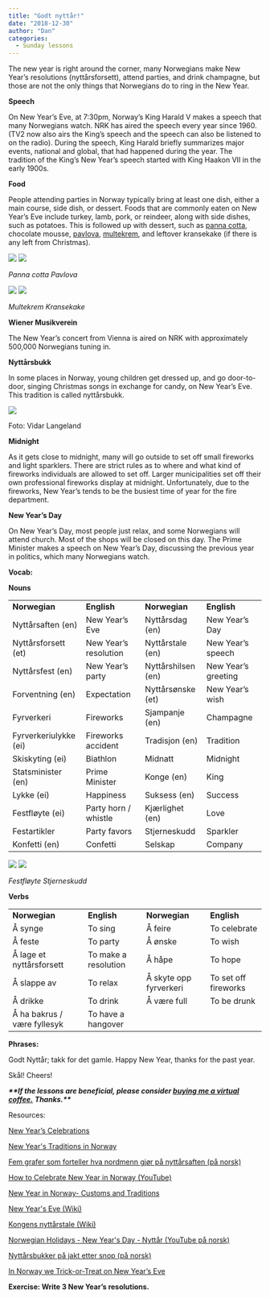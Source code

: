 ```yaml
---
title: "Godt nyttår!"
date: "2018-12-30"
author: "Dan"
categories:
  - Sunday lessons
---
```

The new year is right around the corner, many Norwegians make New Year’s
resolutions (nyttårsforsett), attend parties, and drink champagne, but
those are not the only things that Norwegians do to ring in the New
Year.
<!--more-->
**Speech**

On New Year’s Eve, at 7:30pm, Norway’s King Harald V makes a speech that
many Norwegians watch. NRK has aired the speech every year since 1960.
(TV2 now also airs the King’s speech and the speech can also be listened
to on the radio). During the speech, King Harald briefly summarizes
major events, national and global, that had happened during the year.
The tradition of the King’s New Year’s speech started with King Haakon
VII in the early 1900s.

**Food**

People attending parties in Norway typically bring at least one dish,
either a main course, side dish, or dessert. Foods that are commonly
eaten on New Year’s Eve include turkey, lamb, pork, or reindeer, along
with side dishes, such as potatoes. This is followed up with dessert,
such as [<span class="underline">panna
cotta</span>](https://youtu.be/twv6m30Ve38), chocolate mousse,
[<span class="underline">pavlova</span>](https://www.tine.no/oppskrifter/kaker/krem-og-sjokoladekaker/pavlovakake-til-17.mai),
[<span class="underline">multekrem</span>](https://www.196flavors.com/norway-multekrem/),
and leftover kransekake (if there is any left from Christmas).

![](/images/nyttaar/media/image1.png)
![](/images/nyttaar/media/image2.png)

*Panna cotta Pavlova*

![](/images/nyttaar/media/image3.png)
![](/images/nyttaar/media/image4.png)

*Multekrem Kransekake*

**Wiener Musikverein**

The New Year’s concert from Vienna is aired on NRK with approximately
500,000 Norwegians tuning in.

**Nyttårsbukk**

In some places in Norway, young children get dressed up, and go
door-to-door, singing Christmas songs in exchange for candy, on New
Year’s Eve. This tradition is called nyttårsbukk.

![](/images/nyttaar/media/image5.png)

Foto: Vidar Langeland

**Midnight**

As it gets close to midnight, many will go outside to set off small
fireworks and light sparklers. There are strict rules as to where and
what kind of fireworks individuals are allowed to set off. Larger
municipalities set off their own professional fireworks display at
midnight. Unfortunately, due to the fireworks, New Year’s tends to be
the busiest time of year for the fire department.

**New Year’s Day**

On New Year’s Day, most people just relax, and some Norwegians will
attend church. Most of the shops will be closed on this day. The Prime
Minister makes a speech on New Year’s Day, discussing the previous year
in politics, which many Norwegians watch.

**<span class="underline">Vocab:</span>**

**Nouns**

|                       |                       |                    |                     |
| --------------------- | --------------------- | ------------------ | ------------------- |
| **Norwegian**         | **English**           | **Norwegian**      | **English**         |
| Nyttårsaften (en)     | New Year’s Eve        | Nyttårsdag (en)    | New Year’s Day      |
| Nyttårsforsett (et)   | New Year’s resolution | Nyttårstale (en)   | New Year’s speech   |
| Nyttårsfest (en)      | New Year’s party      | Nyttårshilsen (en) | New Year’s greeting |
| Forventning (en)      | Expectation           | Nyttårsønske (et)  | New Year’s wish     |
| Fyrverkeri            | Fireworks             | Sjampanje (en)     | Champagne           |
| Fyrverkeriulykke (ei) | Fireworks accident    | Tradisjon (en)     | Tradition           |
| Skiskyting (ei)       | Biathlon              | Midnatt            | Midnight            |
| Statsminister (en)    | Prime Minister        | Konge (en)         | King                |
| Lykke (ei)            | Happiness             | Suksess (en)       | Success             |
| Festfløyte (ei)       | Party horn / whistle  | Kjærlighet (en)    | Love                |
| Festartikler          | Party favors          | Stjerneskudd       | Sparkler            |
| Konfetti (en)         | Confetti              | Selskap            | Company             |

![](/images/nyttaar/media/image6.png)
![](/images/nyttaar/media/image7.png)

*Festfløyte Stjerneskudd*

**Verbs**

|                             |                      |                        |                      |
| --------------------------- | -------------------- | ---------------------- | -------------------- |
| **Norwegian**               | **English**          | **Norwegian**          | **English**          |
| Å synge                     | To sing              | Å feire                | To celebrate         |
| Å feste                     | To party             | Å ønske                | To wish              |
| Å lage et nyttårsforsett    | To make a resolution | Å håpe                 | To hope              |
| Å slappe av                 | To relax             | Å skyte opp fyrverkeri | To set off fireworks |
| Å drikke                    | To drink             | Å være full            | To be drunk          |
| Å ha bakrus / være fyllesyk | To have a hangover   |                        |                      |

**<span class="underline">Phrases:</span>**

Godt Nyttår; takk for det gamle. Happy New Year, thanks for the past
year.

Skål\! Cheers\!

***\*\*If the lessons are beneficial, please consider
[<span class="underline">buying me a virtual
coffee.</span>](https://ko-fi.com/R5R0CTBN)*** ***Thanks.\*\****

Resources:

[<span class="underline">New Year’s
Celebrations</span>](http://relocation.no/expat-communities/expat-resource-articles/new-years-celebrations/)

[<span class="underline">New Year's Traditions in
Norway</span>](http://www.mariacomestotown.com/new-years-traditions-in-norway/)

[<span class="underline">Fem grafer som forteller hva nordmenn gjør på
nyttårsaften (på
norsk)</span>](https://www.aftenposten.no/familieogoppvekst/Fem-grafer-som-forteller-hva-nordmenn-gjor-pa-nyttarsaften-9493b.html)

[<span class="underline">How to Celebrate New Year in Norway
(YouTube)</span>](https://youtu.be/2Spnhzn4O2M)

[<span class="underline">New Year in Norway- Customs and
Traditions</span>](http://www.123newyear.com/newyear-traditions/norway.html)

[<span class="underline">New Year's Eve
(Wiki)</span>](https://en.wikipedia.org/wiki/New_Year%27s_Eve#Norway)

[<span class="underline">Kongens nyttårstale
(Wiki)</span>](https://no.wikipedia.org/wiki/Kongens_nytt%C3%A5rstale)

[<span class="underline">Norwegian Holidays - New Year's Day - Nyttår
(YouTube på norsk)</span>](https://youtu.be/ZUhKUdvGidg)

[<span class="underline">Nyttårsbukker på jakt etter snop (på
norsk)</span>](https://www.ba.no/puls/nyttarsbukker-pa-jakt-etter-snop/s/1-41-6419704)

[<span class="underline">In Norway we Trick-or-Treat on New Year’s
Eve</span>](https://sindrelf.com/2017/12/29/in-norway-we-trick-or-treat-on-new-years-eve/)

**<span class="underline">Exercise:</span> Write 3 New Year’s
resolutions.**
